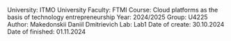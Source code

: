 University: ITMO University
Faculty: FTMI
Course: Cloud platforms as the basis of technology entrepreneurship
Year: 2024/2025
Group: U4225
Author: Makedonskii Daniil Dmitrievich
Lab: Lab1
Date of create: 30.10.2024
Date of finished: 01.11.2024

